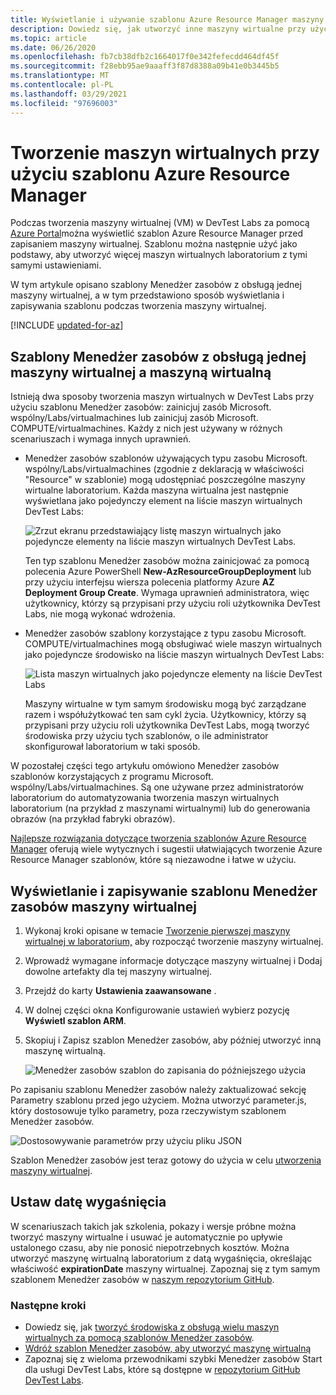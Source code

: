 ```yaml
---
title: Wyświetlanie i używanie szablonu Azure Resource Manager maszyny wirtualnej
description: Dowiedz się, jak utworzyć inne maszyny wirtualne przy użyciu szablonu Azure Resource Manager z maszyny wirtualnej
ms.topic: article
ms.date: 06/26/2020
ms.openlocfilehash: fb7cb38dfb2c1664017f0e342fefecdd464df45f
ms.sourcegitcommit: f28ebb95ae9aaaff3f87d8388a09b41e0b3445b5
ms.translationtype: MT
ms.contentlocale: pl-PL
ms.lasthandoff: 03/29/2021
ms.locfileid: "97696003"
---
```

# <a name="create-virtual-machines-using-an-azure-resource-manager-template"></a>Tworzenie maszyn wirtualnych przy użyciu szablonu Azure Resource Manager 

Podczas tworzenia maszyny wirtualnej (VM) w DevTest Labs za pomocą [Azure Portal](https://go.microsoft.com/fwlink/p/?LinkID=525040)można wyświetlić szablon Azure Resource Manager przed zapisaniem maszyny wirtualnej. Szablonu można następnie użyć jako podstawy, aby utworzyć więcej maszyn wirtualnych laboratorium z tymi samymi ustawieniami.

W tym artykule opisano szablony Menedżer zasobów z obsługą jednej maszyny wirtualnej, a w tym przedstawiono sposób wyświetlania i zapisywania szablonu podczas tworzenia maszyny wirtualnej.

[!INCLUDE [updated-for-az](../../includes/updated-for-az.md)]

## <a name="multi-vm-vs-single-vm-resource-manager-templates"></a>Szablony Menedżer zasobów z obsługą jednej maszyny wirtualnej a maszyną wirtualną
Istnieją dwa sposoby tworzenia maszyn wirtualnych w DevTest Labs przy użyciu szablonu Menedżer zasobów: zainicjuj zasób Microsoft. wspólny/Labs/virtualmachines lub zainicjuj zasób Microsoft. COMPUTE/virtualmachines. Każdy z nich jest używany w różnych scenariuszach i wymaga innych uprawnień.

- Menedżer zasobów szablonów używających typu zasobu Microsoft. wspólny/Labs/virtualmachines (zgodnie z deklaracją w właściwości "Resource" w szablonie) mogą udostępniać poszczególne maszyny wirtualne laboratorium. Każda maszyna wirtualna jest następnie wyświetlana jako pojedynczy element na liście maszyn wirtualnych DevTest Labs:

   ![Zrzut ekranu przedstawiający listę maszyn wirtualnych jako pojedyncze elementy na liście maszyn wirtualnych DevTest Labs.](./media/devtest-lab-use-arm-template/devtestlab-lab-vm-single-item.png)

   Ten typ szablonu Menedżer zasobów można zainicjować za pomocą polecenia Azure PowerShell **New-AzResourceGroupDeployment** lub przy użyciu interfejsu wiersza polecenia platformy Azure **AZ Deployment Group Create**. Wymaga uprawnień administratora, więc użytkownicy, którzy są przypisani przy użyciu roli użytkownika DevTest Labs, nie mogą wykonać wdrożenia. 

- Menedżer zasobów szablony korzystające z typu zasobu Microsoft. COMPUTE/virtualmachines mogą obsługiwać wiele maszyn wirtualnych jako pojedyncze środowisko na liście maszyn wirtualnych DevTest Labs:

   ![Lista maszyn wirtualnych jako pojedyncze elementy na liście DevTest Labs](./media/devtest-lab-use-arm-template/devtestlab-lab-vm-single-environment.png)

   Maszyny wirtualne w tym samym środowisku mogą być zarządzane razem i współużytkować ten sam cykl życia. Użytkownicy, którzy są przypisani przy użyciu roli użytkownika DevTest Labs, mogą tworzyć środowiska przy użyciu tych szablonów, o ile administrator skonfigurował laboratorium w taki sposób.

W pozostałej części tego artykułu omówiono Menedżer zasobów szablonów korzystających z programu Microsoft. wspólny/Labs/virtualmachines. Są one używane przez administratorów laboratorium do automatyzowania tworzenia maszyn wirtualnych laboratorium (na przykład z maszynami wirtualnymi) lub do generowania obrazów (na przykład fabryki obrazów).

[Najlepsze rozwiązania dotyczące tworzenia szablonów Azure Resource Manager](../azure-resource-manager/templates/template-best-practices.md) oferują wiele wytycznych i sugestii ułatwiających tworzenie Azure Resource Manager szablonów, które są niezawodne i łatwe w użyciu.

## <a name="view-and-save-a-virtual-machines-resource-manager-template"></a>Wyświetlanie i zapisywanie szablonu Menedżer zasobów maszyny wirtualnej
1. Wykonaj kroki opisane w temacie [Tworzenie pierwszej maszyny wirtualnej w laboratorium,](tutorial-create-custom-lab.md#add-a-vm-to-the-lab) aby rozpocząć tworzenie maszyny wirtualnej.
1. Wprowadź wymagane informacje dotyczące maszyny wirtualnej i Dodaj dowolne artefakty dla tej maszyny wirtualnej.
1. Przejdź do karty **Ustawienia zaawansowane** . 
1. W dolnej części okna Konfigurowanie ustawień wybierz pozycję **Wyświetl szablon ARM**.
1. Skopiuj i Zapisz szablon Menedżer zasobów, aby później utworzyć inną maszynę wirtualną.

   ![Menedżer zasobów szablon do zapisania do późniejszego użycia](./media/devtest-lab-use-arm-template/devtestlab-lab-copy-rm-template.png)

Po zapisaniu szablonu Menedżer zasobów należy zaktualizować sekcję Parametry szablonu przed jego użyciem. Można utworzyć parameter.js, który dostosowuje tylko parametry, poza rzeczywistym szablonem Menedżer zasobów. 

![Dostosowywanie parametrów przy użyciu pliku JSON](./media/devtest-lab-use-arm-template/devtestlab-lab-custom-params.png)

Szablon Menedżer zasobów jest teraz gotowy do użycia w celu [utworzenia maszyny wirtualnej](devtest-lab-create-environment-from-arm.md).

## <a name="set-expiration-date"></a>Ustaw datę wygaśnięcia
W scenariuszach takich jak szkolenia, pokazy i wersje próbne można tworzyć maszyny wirtualne i usuwać je automatycznie po upływie ustalonego czasu, aby nie ponosić niepotrzebnych kosztów. Można utworzyć maszynę wirtualną laboratorium z datą wygaśnięcia, określając właściwość **expirationDate** maszyny wirtualnej. Zapoznaj się z tym samym szablonem Menedżer zasobów w [naszym repozytorium GitHub](https://github.com/Azure/azure-devtestlab/tree/master/samples/DevTestLabs/QuickStartTemplates/101-dtl-create-vm-username-pwd-customimage-with-expiration).



### <a name="next-steps"></a>Następne kroki
* Dowiedz się, jak [tworzyć środowiska z obsługą wielu maszyn wirtualnych za pomocą szablonów Menedżer zasobów](devtest-lab-create-environment-from-arm.md).
* [Wdróż szablon Menedżer zasobów, aby utworzyć maszynę wirtualną](devtest-lab-create-environment-from-arm.md#automate-deployment-of-environments)
* Zapoznaj się z wieloma przewodnikami szybki Menedżer zasobów Start dla usługi DevTest Labs, które są dostępne w [repozytorium GitHub DevTest Labs](https://github.com/Azure/azure-quickstart-templates).
